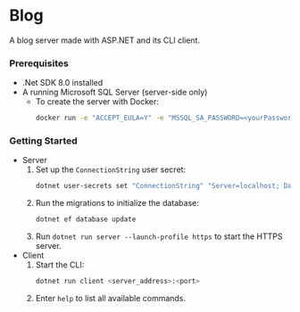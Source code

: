 # Blog
A blog server made with ASP.NET and its CLI client.

### Prerequisites
* .Net SDK 8.0 installed
* A running Microsoft SQL Server (server-side only)
    + To create the server with Docker:
        ```sh
        docker run -e "ACCEPT_EULA=Y" -e "MSSQL_SA_PASSWORD=<yourPassword>" -p 1433:1433 -d mcr.microsoft.com/mssql/server:2022-latest
        ```

### Getting Started
* Server
    1. Set up the `ConnectionString` user secret:
        ```sh
        dotnet user-secrets set "ConnectionString" "Server=localhost; Database=<yourDatabase>; User Id=sa; Password=<yourPassword>; TrustServerCertificate=True"
        ```
    3. Run the migrations to initialize the database: 
        ```sh
        dotnet ef database update
        ```
    4. Run `dotnet run server --launch-profile https` to start the HTTPS server.
* Client
    1. Start the CLI: 
        ```sh
        dotnet run client <server_address>:<port>
        ```
    2. Enter `help` to list all available commands.
